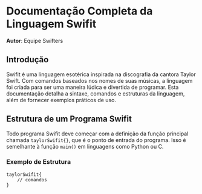 # Documentação Completa da Linguagem Swifit

**Autor**: Equipe Swifters

## Introdução

Swifit é uma linguagem esotérica inspirada na discografia da cantora Taylor Swift. Com comandos baseados nos nomes de suas músicas, a linguagem foi criada para ser uma maneira lúdica e divertida de programar. Esta documentação detalha a sintaxe, comandos e estruturas da linguagem, além de fornecer exemplos práticos de uso.

## Estrutura de um Programa Swifit

Todo programa Swifit deve começar com a definição da função principal chamada `taylorSwifit{}`, que é o ponto de entrada do programa. Isso é semelhante à função `main()` em linguagens como Python ou C.

### Exemplo de Estrutura

```swifit
taylorSwifit{
    // comandos
}
